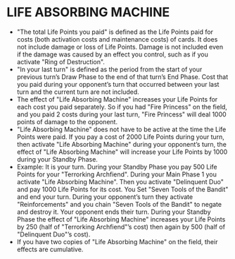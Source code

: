 # LIFE ABSORBING MACHINE

*   "The total Life Points you paid" is defined as the Life Points paid for costs (both activation costs and maintenance costs) of cards. It does not include damage or loss of Life Points. Damage is not included even if the damage was caused by an effect you control, such as if you activate "Ring of Destruction".
*   "In your last turn" is defined as the period from the start of your previous turn’s Draw Phase to the end of that turn’s End Phase. Cost that you paid during your opponent’s turn that occurred between your last turn and the current turn are not included.
*   The effect of "Life Absorbing Machine" increases your Life Points for each cost you paid separately. So if you had "Fire Princess" on the field, and you paid 2 costs during your last turn, "Fire Princess" will deal 1000 points of damage to the opponent.
*   "Life Absorbing Machine" does not have to be active at the time the Life Points were paid. If you pay a cost of 2000 Life Points during your turn, then activate "Life Absorbing Machine" during your opponent’s turn, the effect of "Life Absorbing Machine" will increase your Life Points by 1000 during your Standby Phase.
*   Example: It is your turn. During your Standby Phase you pay 500 Life Points for your "Terrorking Archfiend". During your Main Phase 1 you activate "Life Absorbing Machine". Then you activate "Delinquent Duo" and pay 1000 Life Points for its cost. You Set "Seven Tools of the Bandit" and end your turn. During your opponent’s turn they activate "Reinforcements" and you chain "Seven Tools of the Bandit" to negate and destroy it. Your opponent ends their turn. During your Standby Phase the effect of "Life Absorbing Machine" increases your Life Points by 250 (half of "Terrorking Archfiend"’s cost) then again by 500 (half of "Delinquent Duo"’s cost).
*   If you have two copies of "Life Absorbing Machine" on the field, their effects are cumulative.
